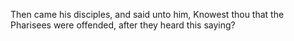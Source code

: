 Then came his disciples, and said unto him, Knowest thou that the Pharisees were offended, after they heard this saying?
